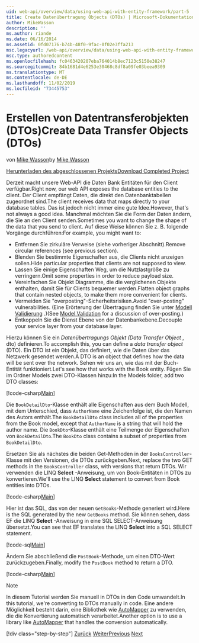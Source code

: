 ```yaml
---
uid: web-api/overview/data/using-web-api-with-entity-framework/part-5
title: Create Datenübertragung Objects (DTOs) | Microsoft-Dokumentation
author: MikeWasson
description: ''
ms.author: riande
ms.date: 06/16/2014
ms.assetid: 0fd07176-b74b-48f0-9fac-0f02e3ffa213
msc.legacyurl: /web-api/overview/data/using-web-api-with-entity-framework/part-5
msc.type: authoredcontent
ms.openlocfilehash: fc0463420207eba764014b8ec7123c5150e38247
ms.sourcegitcommit: 84b1681d4e6253e30468c8df8a09fe03beea9309
ms.translationtype: MT
ms.contentlocale: de-DE
ms.lasthandoff: 11/02/2019
ms.locfileid: "73445753"
---
```

# <a name="create-data-transfer-objects-dtos"></a><span data-ttu-id="dde1c-102">Erstellen von Datentransferobjekten (DTOs)</span><span class="sxs-lookup"><span data-stu-id="dde1c-102">Create Data Transfer Objects (DTOs)</span></span>

<span data-ttu-id="dde1c-103">von [Mike Wasson](https://github.com/MikeWasson)</span><span class="sxs-lookup"><span data-stu-id="dde1c-103">by [Mike Wasson](https://github.com/MikeWasson)</span></span>

[<span data-ttu-id="dde1c-104">Herunterladen des abgeschlossenen Projekts</span><span class="sxs-lookup"><span data-stu-id="dde1c-104">Download Completed Project</span></span>](https://github.com/MikeWasson/BookService)

<span data-ttu-id="dde1c-105">Derzeit macht unsere Web-API die Daten Bank Entitäten für den Client verfügbar.</span><span class="sxs-lookup"><span data-stu-id="dde1c-105">Right now, our web API exposes the database entities to the client.</span></span> <span data-ttu-id="dde1c-106">Der Client empfängt Daten, die direkt den Datenbanktabellen zugeordnet sind.</span><span class="sxs-lookup"><span data-stu-id="dde1c-106">The client receives data that maps directly to your database tables.</span></span> <span data-ttu-id="dde1c-107">Das ist jedoch nicht immer eine gute Idee.</span><span class="sxs-lookup"><span data-stu-id="dde1c-107">However, that's not always a good idea.</span></span> <span data-ttu-id="dde1c-108">Manchmal möchten Sie die Form der Daten ändern, die Sie an den Client senden.</span><span class="sxs-lookup"><span data-stu-id="dde1c-108">Sometimes you want to change the shape of the data that you send to client.</span></span> <span data-ttu-id="dde1c-109">Auf diese Weise können Sie z. B. folgende Vorgänge durchführen:</span><span class="sxs-lookup"><span data-stu-id="dde1c-109">For example, you might want to:</span></span>

- <span data-ttu-id="dde1c-110">Entfernen Sie zirkuläre Verweise (siehe vorheriger Abschnitt).</span><span class="sxs-lookup"><span data-stu-id="dde1c-110">Remove circular references (see previous section).</span></span>
- <span data-ttu-id="dde1c-111">Blenden Sie bestimmte Eigenschaften aus, die Clients nicht anzeigen sollen.</span><span class="sxs-lookup"><span data-stu-id="dde1c-111">Hide particular properties that clients are not supposed to view.</span></span>
- <span data-ttu-id="dde1c-112">Lassen Sie einige Eigenschaften Weg, um die Nutzlastgröße zu verringern.</span><span class="sxs-lookup"><span data-stu-id="dde1c-112">Omit some properties in order to reduce payload size.</span></span>
- <span data-ttu-id="dde1c-113">Vereinfachen Sie Objekt Diagramme, die die verglichenen Objekte enthalten, damit Sie für Clients bequemer werden.</span><span class="sxs-lookup"><span data-stu-id="dde1c-113">Flatten object graphs that contain nested objects, to make them more convenient for clients.</span></span>
- <span data-ttu-id="dde1c-114">Vermeiden Sie "overposting"-Sicherheitsrisiken.</span><span class="sxs-lookup"><span data-stu-id="dde1c-114">Avoid "over-posting" vulnerabilities.</span></span> <span data-ttu-id="dde1c-115">(Eine Erörterung der Übertragung finden Sie unter [Modell Validierung](../../formats-and-model-binding/model-validation-in-aspnet-web-api.md) .)</span><span class="sxs-lookup"><span data-stu-id="dde1c-115">(See [Model Validation](../../formats-and-model-binding/model-validation-in-aspnet-web-api.md) for a discussion of over-posting.)</span></span>
- <span data-ttu-id="dde1c-116">Entkoppeln Sie die Dienst Ebene von der Datenbankebene.</span><span class="sxs-lookup"><span data-stu-id="dde1c-116">Decouple your service layer from your database layer.</span></span>

<span data-ttu-id="dde1c-117">Hierzu können Sie ein *Datenübertragungs Objekt (Data Transfer Object* , dto) definieren.</span><span class="sxs-lookup"><span data-stu-id="dde1c-117">To accomplish this, you can define a *data transfer object* (DTO).</span></span> <span data-ttu-id="dde1c-118">Ein DTO ist ein Objekt, das definiert, wie die Daten über das Netzwerk gesendet werden.</span><span class="sxs-lookup"><span data-stu-id="dde1c-118">A DTO is an object that defines how the data will be sent over the network.</span></span> <span data-ttu-id="dde1c-119">Sehen wir uns an, wie das mit der Buch-Entität funktioniert.</span><span class="sxs-lookup"><span data-stu-id="dde1c-119">Let's see how that works with the Book entity.</span></span> <span data-ttu-id="dde1c-120">Fügen Sie im Ordner Models zwei DTO-Klassen hinzu:</span><span class="sxs-lookup"><span data-stu-id="dde1c-120">In the Models folder, add two DTO classes:</span></span>

[!code-csharp[Main](part-5/samples/sample1.cs)]

<span data-ttu-id="dde1c-121">Die `BookDetailDto`-Klasse enthält alle Eigenschaften aus dem Buch Modell, mit dem Unterschied, dass `AuthorName` eine Zeichenfolge ist, die den Namen des Autors enthält.</span><span class="sxs-lookup"><span data-stu-id="dde1c-121">The `BookDetailDto` class includes all of the properties from the Book model, except that `AuthorName` is a string that will hold the author name.</span></span> <span data-ttu-id="dde1c-122">Die `BookDto`-Klasse enthält eine Teilmenge der Eigenschaften von `BookDetailDto`.</span><span class="sxs-lookup"><span data-stu-id="dde1c-122">The `BookDto` class contains a subset of properties from `BookDetailDto`.</span></span>

<span data-ttu-id="dde1c-123">Ersetzen Sie als nächstes die beiden Get-Methoden in der `BooksController`-Klasse mit den Versionen, die DTOs zurückgeben.</span><span class="sxs-lookup"><span data-stu-id="dde1c-123">Next, replace the two GET methods in the `BooksController` class, with versions that return DTOs.</span></span> <span data-ttu-id="dde1c-124">Wir verwenden die LINQ **Select** -Anweisung, um von Book-Entitäten in DTOs zu konvertieren.</span><span class="sxs-lookup"><span data-stu-id="dde1c-124">We'll use the LINQ **Select** statement to convert from Book entities into DTOs.</span></span>

[!code-csharp[Main](part-5/samples/sample2.cs)]

<span data-ttu-id="dde1c-125">Hier ist das SQL, das von der neuen `GetBooks`-Methode generiert wird.</span><span class="sxs-lookup"><span data-stu-id="dde1c-125">Here is the SQL generated by the new `GetBooks` method.</span></span> <span data-ttu-id="dde1c-126">Sie können sehen, dass EF die LINQ **Select** -Anweisung in eine SQL SELECT-Anweisung übersetzt.</span><span class="sxs-lookup"><span data-stu-id="dde1c-126">You can see that EF translates the LINQ **Select** into a SQL SELECT statement.</span></span>

[!code-sql[Main](part-5/samples/sample3.sql)]

<span data-ttu-id="dde1c-127">Ändern Sie abschließend die `PostBook`-Methode, um einen DTO-Wert zurückzugeben.</span><span class="sxs-lookup"><span data-stu-id="dde1c-127">Finally, modify the `PostBook` method to return a DTO.</span></span>

[!code-csharp[Main](part-5/samples/sample4.cs)]

> [!NOTE]
> <span data-ttu-id="dde1c-128">In diesem Tutorial werden Sie manuell in DTOs in den Code umwandelt.</span><span class="sxs-lookup"><span data-stu-id="dde1c-128">In this tutorial, we're converting to DTOs manually in code.</span></span> <span data-ttu-id="dde1c-129">Eine andere Möglichkeit besteht darin, eine Bibliothek wie [AutoMapper](http://automapper.org/) zu verwenden, die die Konvertierung automatisch verarbeitet.</span><span class="sxs-lookup"><span data-stu-id="dde1c-129">Another option is to use a library like [AutoMapper](http://automapper.org/) that handles the conversion automatically.</span></span>
> 
> [!div class="step-by-step"]
> <span data-ttu-id="dde1c-130">[Zurück](part-4.md)
> [Weiter](part-6.md)</span><span class="sxs-lookup"><span data-stu-id="dde1c-130">[Previous](part-4.md)
[Next](part-6.md)</span></span>
